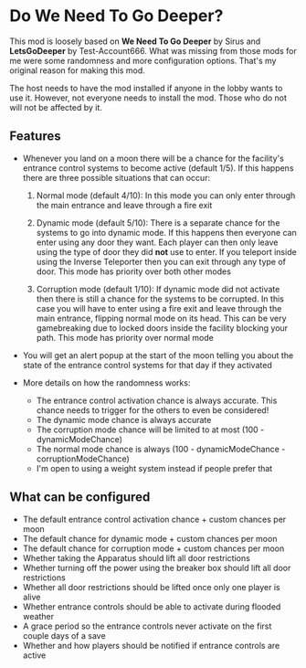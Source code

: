 # Do We Need To Go Deeper?
This mod is loosely based on **We Need To Go Deeper** by Sirus and **LetsGoDeeper** by Test-Account666. What was missing from those mods for me were some randomness and more configuration options. That's my original reason for making this mod.

The host needs to have the mod installed if anyone in the lobby wants to use it. However, not everyone needs to install the mod. Those who do not will not be affected by it.


## Features
- Whenever you land on a moon there will be a chance for the facility's entrance control systems to become active (default 1/5). If this happens there are three possible situations that can occur:

    1. Normal mode (default 4/10): In this mode you can only enter through the main entrance and leave through a fire exit

    2. Dynamic mode (default 5/10): There is a separate chance for the systems to go into dynamic mode. If this happens then everyone can enter using any door they want. Each player can then only leave using the type of door they did **not** use to enter. If you teleport inside using the Inverse Teleporter then you can exit through any type of door. This mode has priority over both other modes

    3. Corruption mode (default 1/10): If dynamic mode did not activate then there is still a chance for the systems to be corrupted. In this case you will have to enter using a fire exit and leave through the main entrance, flipping normal mode on its head. This can be very gamebreaking due to locked doors inside the facility blocking your path. This mode has priority over normal mode

- You will get an alert popup at the start of the moon telling you about the state of the entrance control systems for that day if they activated

- More details on how the randomness works:
    - The entrance control activation chance is always accurate. This chance needs to trigger for the others to even be considered!
    - The dynamic mode chance is always accurate
    - The corruption mode chance will be limited to at most (100 - dynamicModeChance)
    - The normal mode chance is always (100 - dynamicModeChance - corruptionModeChance)
    - I'm open to using a weight system instead if people prefer that


## What can be configured
- The default entrance control activation chance + custom chances per moon
- The default chance for dynamic mode + custom chances per moon
- The default chance for corruption mode + custom chances per moon
- Whether taking the Apparatus should lift all door restrictions
- Whether turning off the power using the breaker box should lift all door restrictions
- Whether all door restrictions should be lifted once only one player is alive
- Whether entrance controls should be able to activate during flooded weather
- A grace period so the entrance controls never activate on the first couple days of a save
- Whether and how players should be notified if entrance controls are active